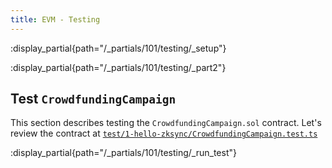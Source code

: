 ```yaml
---
title: EVM - Testing
---
```


:display_partial{path="/_partials/101/testing/_setup"}

:display_partial{path="/_partials/101/testing/_part2"}

## Test `CrowdfundingCampaign`

This section describes testing the `CrowdfundingCampaign.sol` contract.
Let's review the contract at [`test/1-hello-zksync/CrowdfundingCampaign.test.ts`](https://github.com/matter-labs/zksync-contract-templates/blob/main/templates/101/evm/test/1-hello-zksync/CrowdfundingCampaign.test.ts)

:display_partial{path="/_partials/101/testing/_run_test"}
